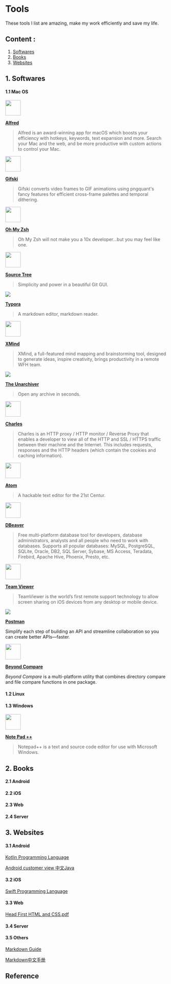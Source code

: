 # Tools

These tools I list are amazing, make my work efficiently and save my life.



## Content :

1. [Softwares](#1-softwares)
2. [Books](#2-books)
3. [Websites](#3-websites)



## 1. Softwares

#### 1.1 Mac OS

<img src="https://www.alfredapp.com/favicon.ico" width = 48 /> 

**[Alfred](https://www.alfredapp.com/)** 

> Alfred is an award-winning app for macOS which boosts your efficiency with hotkeys, keywords, text expansion and more. Search your Mac and the web, and be more productive with custom actions to control your Mac.



<img src="https://gif.ski/favicon.ico" width = 48 /> 

 **[Gifski ](https://gif.ski/)**  

> Gifski converts video frames to GIF animations using pngquant's fancy features for efficient cross-frame palettes and temporal dithering.



<img src="https://ohmyz.sh/favicon.ico" width = "48"> 

 **[Oh My Zsh](https://ohmyz.sh/)**

> Oh My Zsh will not make you a 10x developer...but you may feel like one.



<img src="https://www.sourcetreeapp.com/assets/img/favicons/sourcetree/favicon.ico" width ="48" /> 

 **[Source Tree](https://www.sourcetreeapp.com/)**

> Simplicity and power in a beautiful Git GUI.



![](https://typora.io/img/favicon-48.png) 

 **[Typora](https://typora.io/)**

> A markdown editor, markdown reader.



<img src="https://www.xmind.net/apple-touch-icon-57x57.png" width ="48" /> 

 **[XMind](https://www.xmind.net/)**

> XMind, a full-featured mind mapping and brainstorming tool, designed to generate ideas, inspire creativity, brings productivity in a remote WFH team.



![](https://cdn.theunarchiver.com/img/the-unarchiver-48x48.png) 

**[The Unarchiver](https://theunarchiver.com/)**

> Open any archive in seconds.



<img src="https://www.charlesproxy.com//static/img/icon.8b97278f.png" width = "48" /> 

**[Charles](https://www.charlesproxy.com/)**

> Charles is an HTTP proxy / HTTP monitor / Reverse Proxy that enables a developer to view all of the HTTP and SSL / HTTPS traffic between their machine and the Internet. This includes requests, responses and the HTTP headers (which contain the cookies and caching information).



<img src="https://atom.io/favicon.ico" width = "48" /> 

**[Atom](https://atom.io/)**

> A hackable text editor for the 21st Centur.



<img src="https://dbeaver.io/wp-content/uploads/2016/07/beaver_icon_32x32.png" width = "48" /> 

**[DBeaver](https://dbeaver.io/)**

> Free multi-platform database tool for developers, database administrators, analysts and all people who need to work with databases. Supports all popular databases: MySQL, PostgreSQL, SQLite, Oracle, DB2, SQL Server, Sybase, MS Access, Teradata, Firebird, Apache Hive, Phoenix, Presto, etc.



<img src="https://www.teamviewer.com/wp-content/themes/tv-wordpress-theme/dist/media/favicon.png" width="48"/> 

 **[Team Viewer](https://www.teamviewer.com/en-us/)**

> TeamViewer is the world’s first remote support technology to allow screen sharing on iOS devices from any desktop or mobile device.



![](https://www.postman.com/icons/icon-48x48.png?v=9a2f6f2a305951852f949fcec9a89efd)  

**[Postman](https://www.postman.com/)**

Simplify each step of building an API and streamline collaboration so you can create better APIs—faster.



<img src="https://www.scootersoftware.com/favicon.ico" width = 48/> 

**[Beyond Compare](https://www.scootersoftware.com/)**

*Beyond Compare* is a multi-platform utility that combines directory compare and file compare functions in one package.



#### 1.2 Linux



#### 1.3 Windows

<img src="https://notepad-plus-plus.org/favicon.ico" width = 48 /> 

**[Note Pad ++](https://notepad-plus-plus.org/downloads/)**

> Notepad++ is a text and source code editor for use with Microsoft Windows.



## 2. Books

#### 2.1 Android



#### 2.2 iOS



#### 2.3 Web



#### 2.4 Server



## 3. Websites

#### 3.1 Android

[Kotlin Programming Language](https://kotlinlang.org/docs/reference/native-overview.html)

[Android customer view 中文Java](https://www.kancloud.cn/digest/wingscustomview/129806)



#### 3.2 iOS

[Swift Programming Language](https://docs.swift.org/swift-book/index.html)



#### 3.3 Web

[Head First HTML and CSS.pdf](https://github.com/SabraAS/ProgrammingBooks/blob/master/Head%20First%20HTML%20and%20CSS%20-%202nd%20Ed.pdf)



#### 3.4 Server



#### 3.5 Others

[Markdown Guide](https://www.markdownguide.org/basic-syntax/)

[Markdown中文手册](http://xianbai.me/learn-md/article/about/readme.html)



## Reference

